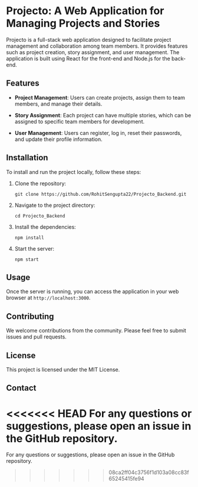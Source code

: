 # Projecto: A Web Application for Managing Projects and Stories

Projecto is a full-stack web application designed to facilitate project management and collaboration among team members. It provides features such as project creation, story assignment, and user management. The application is built using React for the front-end and Node.js for the back-end.

## Features

* **Project Management**: Users can create projects, assign them to team members, and manage their details.

* **Story Assignment**: Each project can have multiple stories, which can be assigned to specific team members for development.

* **User Management**: Users can register, log in, reset their passwords, and update their profile information.

## Installation

To install and run the project locally, follow these steps:

1. Clone the repository:
   ```
   git clone https://github.com/RohitSengupta22/Projecto_Backend.git
   ```
2. Navigate to the project directory:
   ```
   cd Projecto_Backend
   ```
3. Install the dependencies:
   ```
   npm install
   ```
4. Start the server:
   ```
   npm start
   ```

## Usage

Once the server is running, you can access the application in your web browser at `http://localhost:3000`.

## Contributing

We welcome contributions from the community. Please feel free to submit issues and pull requests.

## License

This project is licensed under the MIT License.

## Contact

<<<<<<< HEAD
For any questions or suggestions, please open an issue in the GitHub repository.
=======
For any questions or suggestions, please open an issue in the GitHub repository.
>>>>>>> 08ca2ff04c3756f1d103a08cc83f65245415fe94
